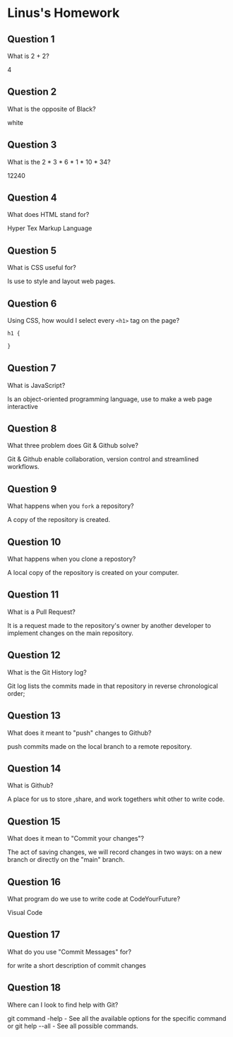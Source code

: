 # Linus's Homework

## Question 1

What is 2 + 2?

4

## Question 2

What is the opposite of Black?

white

## Question 3

What is the  2 * 3 * 6 * 1 * 10 * 34?

12240

## Question 4 

What does HTML stand for?

Hyper Tex Markup Language

## Question 5

What is CSS useful for?

Is use to style and layout web pages.
## Question 6

Using CSS, how would I select every `<h1>` tag on the page?

```css
h1 {

}
```

## Question 7

What is JavaScript?

Is an object-oriented   programming language, use to make a web page interactive

## Question 8

What three problem does Git & Github solve?

Git & Github enable collaboration, version control and streamlined workflows.

## Question 9

What happens when you `fork` a repository?

A copy of the repository is created.

## Question 10 

What happens when you clone a repostory?

A local copy of the repository is created on your computer.
## Question 11

What is a Pull Request?

It is a request made to the repository's owner by another developer to implement changes on the main repository.
## Question 12

What is the Git History log?

Git log lists the commits made in that repository in reverse chronological order;
## Question 13

What does it meant to "push" changes to Github?

push commits made on the local branch to a remote repository.

## Question 14

What is Github?

A place for us to store ,share, and work togethers whit other to write  code.

## Question 15

What does it mean to "Commit your changes"?

The act of saving changes, we will record changes in two ways: on a new branch or directly on the "main" branch.
## Question 16

What program do we use to write code at CodeYourFuture?

Visual Code 
## Question 17

What do you use "Commit Messages" for?

for write a short description  of commit changes 
## Question 18

Where can I look to find help with Git?

git command -help - See all the available options for the specific command or git help --all - See all possible commands.